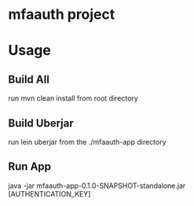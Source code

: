 # mfaauth project

# Usage

## Build All
run mvn clean install from root directory

## Build Uberjar
run lein uberjar from the ./mfaauth-app directory

## Run App
java -jar mfaauth-app-0.1.0-SNAPSHOT-standalone.jar [AUTHENTICATION_KEY]


